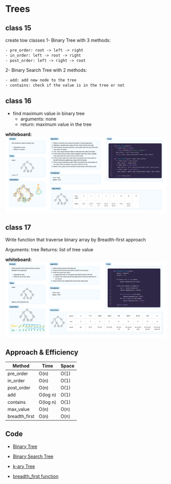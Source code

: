 # Trees

## class 15

create tow classes
1- Binary Tree with 3 methods:

    - pre_order: root -> left -> right
    - in_order: left -> root -> right
    - post_order: left -> right -> root

2- Binary Search Tree with 2 methods:

    - add: add new node to the tree
    - contains: check if the value is in the tree or not

## class 16

- find maximum value in binary tree
  - arguments: none
  - return: maximum value in the tree

**whiteboard:**
![whiteboard](./wb_max_value.png)

## class 17

Write function that traverse binary array by Breadth-first approach

Arguments: tree
Returns: list of tree value

**whiteboard:**
![whiteboard](./wb_breadth_first.png)

## Approach & Efficiency

| Method | Time | Space |
|--------|------|-------|
| pre_order | O(n) | O(1) |
| in_order | O(n) | O(1) |
| post_order | O(n) | O(1) |
| add | O(log n) | O(1) |
| contains | O(log n) | O(1) |
| max_value | O(n) | O(n) |
| breadth_first | O(n) | O(n) |

## Code

- [Binary Tree](./binary_tree.py)

- [Binary Search Tree](./binary_search_tree.py)

- [k-ary Tree](./k_ary_tree.py)

- [breadth_first function](./breadth_first.py)
